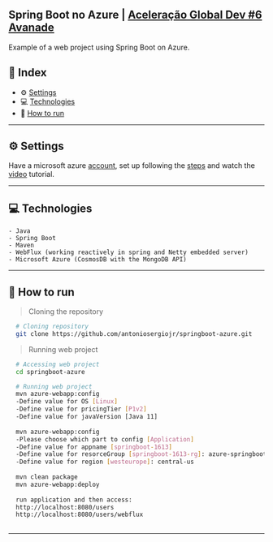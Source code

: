 ## Spring Boot no Azure | [Aceleração Global Dev #6 Avanade](https://digitalinnovation.one/)

Example of a web project using Spring Boot on Azure.

## 📌 Index
- ⚙ [Settings](#-settings)
- 💻 [Technologies](#-technologies)
- 🚀 [How to run](#-how-to-run)
---

## ⚙ Settings
  Have a microsoft azure [account](https://azure.microsoft.com/pt-br/free/), set up following the [steps](https://docs.microsoft.com/en-us/azure/developer/java/spring-framework/configure-spring-data-mongodb-with-cosmos-db) and watch the [video](https://youtu.be/rSWbDk1yAME) tutorial.

---

## 💻 Technologies
    - Java
    - Spring Boot
    - Maven
    - WebFlux (working reactively in spring and Netty embedded server)
    - Microsoft Azure (CosmosDB with the MongoDB API)    
---

## 🚀 How to run

  > Cloning the repository
  ```bash
    # Cloning repository
    git clone https://github.com/antoniosergiojr/springboot-azure.git
  ```

  > Running web project
  ```bash
    # Accessing web project
    cd springboot-azure

    # Running web project
    mvn azure-webapp:config
    -Define value for OS [Linux]
    -Define value for pricingTier [P1v2]
    -Define value for javaVersion [Java 11]
    
    mvn azure-webapp:config
    -Please choose which part to config [Application]
    -Define value for appname [springboot-1613]
    -Define value for resorceGroup [springboot-1613-rg]: azure-springboot
    -Define value for region [westeurope]: central-us
    
    mvn clean package
    mvn azure-webapp:deploy
    
    run application and then access: 
    http://localhost:8080/users
    http://localhost:8080/users/webflux
    
  ```
---
